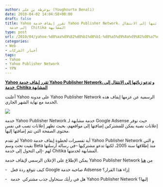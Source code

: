 ```yaml
---
author: يوغرطة بن علي (Youghourta Benali)
date: 2010-04-02 14:04:58+00:00
draft: false
title: Yahoo تقرر إيقاف خدمة Yahoo Publisher Network، و تدعو زبائنها إلى الانتقال
  إلى خدمة  Chitika المشابهة
type: post
url: /2010/04/yahoo-%d8%aa%d9%82%d8%b1%d8%b1-%d8%a5%d9%8a%d9%82%d8%a7%d9%81-%d8%ae%d8%af%d9%85%d8%a9-yahoo-publisher-network%d8%8c-%d9%88-%d8%aa%d8%af%d8%b9%d9%88-%d8%b2%d8%a8%d8%a7%d8%a6%d9%86%d9%87%d8%a7-%d8%a5/
categories:
- Web
- أخبار الشركات
tags:
- Yahoo
- Yahoo Publisher Network
- YPN
---
```


[**Yahoo تقرر إيقاف خدمة Yahoo Publisher Network، و تدعو زبائنها إلى الانتقال إلى خدمة  Chitika المشابهة**](http://www.it-scoop.com/2010/04/yahoo-%d8%aa%d9%82%d8%b1%d8%b1-%d8%a5%d9%8a%d9%82%d8%a7%d9%81-%d8%ae%d8%af%d9%85%d8%a9-yahoo-publisher-network%d8%8c-%d9%88-%d8%aa%d8%af%d8%b9%d9%88-%d8%b2%d8%a8%d8%a7%d8%a6%d9%86%d9%87%d8%a7-%d8%a5/)


أعلنت Yahoo على مدونة Yahoo Publisher Network الرسمية عن عزمها إيقاف هذه الخدمة مع نهاية الشهر الجاري.

[![](http://www.it-scoop.com/wp-content/uploads/2010/04/yahoo-publisher-network-logo.gif)
](http://www.it-scoop.com/2010/04/yahoo-%d8%aa%d9%82%d8%b1%d8%b1-%d8%a5%d9%8a%d9%82%d8%a7%d9%81-%d8%ae%d8%af%d9%85%d8%a9-yahoo-publisher-network%d8%8c-%d9%88-%d8%aa%d8%af%d8%b9%d9%88-%d8%b2%d8%a8%d8%a7%d8%a6%d9%86%d9%87%d8%a7-%d8%a5/)

خدمة Yahoo Publisher Network خدمة مشابهة لـ Google Adsense حيث توفر إعلانات نصية يمكن للمشتركين إضافتها إلى مواقعهم، بحيث تظهر إعلانات تصب في نفس محتوى الصفحة التي تتم إضافتها إليها.

لم تقدم Yahoo أية تفسيرات لخطوة إيقاف خدمة Yahoo Publisher Network و التي بقيت تحت وسم Beta منذ إطلاقها سنة 2005، لكنها تدعو مشتركيها –في رسالة أرسلتها لهم -إلى التحول إلى خدمة Chitika المشابهة لخدمتها.

يمكن الإطلاع على الإعلان الرسمي لإيقاف خدمة Yahoo Publisher Network من [هنا](http://ypnblog.com/blog/2010/03/31/yahoo-self-service-beta-program-for-small-publishers-to-close-april-30/)

-   كيف تتوقع ردة فعل Google صاحبة خدمة Adsense إزاء هذا القرار؟

-   هل في رأيك ستحاول جذب مشتركي  خدمة Yahoo Publisher Network  إليها؟
